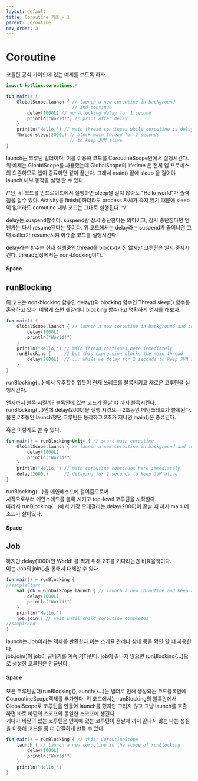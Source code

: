```yaml
---
layout: default
title: Coroutine 기초 - 1
parent: Coroutine
nav_order: 3
---
```

# Coroutine 
코틀린 공식 가이드에 있는 예제를 보도록 하자.
```kotlin
import kotlinx.coroutines.*

fun main() {
    GlobalScope.launch { // launch a new coroutine in background 
                         // and continue
        delay(1000L) // non-blocking delay for 1 second 
        println("World!") // print after delay
    }
    println("Hello,") // main thread continues while coroutine is delayed
    Thread.sleep(2000L) // block main thread for 2 seconds 
                        // to keep JVM alive
}
```
launch는 코루틴 빌더이며, 이를 이용해 코드를 CoroutineScope안에서 실행시킨다.  
위 예제는 GloablScope를 사용했는데
GlobalScope의 lifetime 은 전체 앱 프로세스의 의존하므로 앱이 종료하면 같이 끝난다. 그래서 main() 끝에 sleep 을 걸어야 launch 내부 동작을 실행 할 수 있다.
  
/*단, 위 코드를 안드로이드에서 실행하면 sleep을 걸지 않아도 "Hello world"가 출력됨을 알수 있다. Activity를 finish()하더라도 process 자체가 죽지 않기 때문에 sleep이 없더라도 coroutine 내부 코드는 그대로 실행된다.
*/  

delay는 suspend함수다. suspend란 잠시 중단한다는 의미이고, 잠시 중단한다면 언젠가는 다시 resume된다는 뜻이다. 위 코드에서는 delay라는 suspend가 끝이나면 그때 caller가 resume시켜 아랫줄 코드를 실행시킨다.

delay라는 함수는 현재 실행중인 thread를 block시키진 않지만 코루틴은 일시 중지시킨다. thread입장에서는 non-blocking이다.

#### Space
## runBlocking
위 코드는 non-blocking 함수인 delay()와 blocking 함수인 Thread.sleep() 함수를 혼용하고 있다. 이렇게 쓰면 헷갈리니 blocking 함수라고 명확하게 명시를 해보자.
```kotlin
fun main() {
    GlobalScope.launch { // launch a new coroutine in background and continue
        delay(1000L)
        println("World!")
    }
    println("Hello,") // main thread continues here immediately
    runBlocking {     // but this expression blocks the main thread
        delay(2000L)  // ... while we delay for 2 seconds to keep JVM alive
    }
}
```
runBlocking{...} 에서 유추할수 있듯이 현재 쓰레드를 블록시키고 새로운 코루틴을 실행시킨다.  

언제까지 블록 시킬까? 블록안에 있는 코드가 끝날 떄 까지 블록시킨다.
runBlocking{...}안에 delay(2000)을 실행 시켰으니 2초동안 메인쓰레드가 블록된다. 물론 2초동안 launch했던 코루틴은 동작하고 2초가 지나면 main()은 종료된다.  

혹은 이렇게도 쓸 수 있다.
```kotlin
fun main() = runBlocking<Unit> { // start main coroutine
    GlobalScope.launch { // launch a new coroutine in background and continue
        delay(1000L)
        println("World!")
    }
    println("Hello,") // main coroutine continues here immediately
    delay(2000L)      // delaying for 2 seconds to keep JVM alive
}
```
runBlocking{...}을 메인메소드에 걸어줌으로써  
시작으로부터 메인스레드를 블록 시키고 top-level 코루틴을 시작한다.  
따라서 runBlocking{...}에서 가장 오래걸리는 delay(2000)이 끝날 때 까지 main 메소드가 살아있다.
#### Space
## Job
하지만 delay(1000)인 World! 를 찍기 위해 2초를 기다리는건 비효율적이다.  
이는 Job의 join()을 통해서 대체할 수 있다.  
```kotlin
fun main() = runBlocking {
//sampleStart
    val job = GlobalScope.launch { // launch a new coroutine and keep a reference to its Job
        delay(1000L)
        println("World!")
    }
    println("Hello,")
    job.join() // wait until child coroutine completes
//sampleEnd
}
```
launch는 Job이라는 객체를 반환한다.이는 스케쥴 관리나 상태 등을 확인 할 떄 사용한다.  
job.join()이 job이 끝나기를 계속 기다린다. job이 끝나지 않으면 runBlocking{...}으로 생성한 코루틴은 안끝난다.  

#### Space

모든 코루틴빌더(runBlocking{},launch{}...)는 빌더로 인해 생성되는 코드블록안에 CouroutineScope객체를 추가한다. 위 코드에서는 runBlocking의 블록안에서 GlobalScope로 코루틴을 만들어 launch를 했지만 그러지 않고 그냥 launch를 호출하면 바로 바깥의 스코프와 동일한 스코프에 생긴다.  
게다가 바깥의 있는 코루틴은 안쪽에 있는 코루틴이 끝날때 까지 끝나지 않는 다는 성질을 이용해 코드를 좀 더 간결하게 만들 수 있다.
```kotlin
fun main() = runBlocking { // this: CoroutineScope
    launch { // launch a new coroutine in the scope of runBlocking
        delay(1000L)
        println("World!")
    }
    println("Hello,")
}
```
